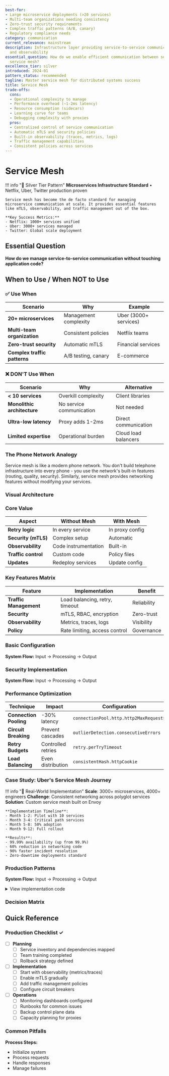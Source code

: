 ```yaml
---
best-for:
- Large microservice deployments (>20 services)
- Multi-team organizations needing consistency
- Zero-trust security requirements
- Complex traffic patterns (A/B, canary)
- Regulatory compliance needs
category: communication
current_relevance: mainstream
description: Infrastructure layer providing service-to-service communication, security,
  and observability
essential_question: How do we enable efficient communication between services using
  service mesh?
excellence_tier: silver
introduced: 2024-01
pattern_status: recommended
tagline: Master service mesh for distributed systems success
title: Service Mesh
trade-offs:
  cons:
  - Operational complexity to manage
  - Performance overhead (~1-2ms latency)
  - Resource consumption (sidecars)
  - Learning curve for teams
  - Debugging complexity with proxies
  pros:
  - Centralized control of service communication
  - Automatic mTLS and security policies
  - Built-in observability (traces, metrics, logs)
  - Traffic management capabilities
  - Consistent policies across services
---
```



# Service Mesh

!!! info "🥈 Silver Tier Pattern"
    **Microservices Infrastructure Standard** • Netflix, Uber, Twitter production proven
    
    Service mesh has become the de facto standard for managing microservice communication at scale. It provides essential features like mTLS, observability, and traffic management out of the box.
    
    **Key Success Metrics:**
    - Netflix: 1000+ services unified
    - Uber: 3000+ services managed
    - Twitter: Global scale deployment

## Essential Question
**How do we manage service-to-service communication without touching application code?**

## When to Use / When NOT to Use

### ✅ Use When
| Scenario | Why | Example |
|----------|-----|---------|
| **20+ microservices** | Management complexity | Uber (3000+ services) |
| **Multi-team organization** | Consistent policies | Netflix teams |
| **Zero-trust security** | Automatic mTLS | Financial services |
| **Complex traffic patterns** | A/B testing, canary | E-commerce |

### ❌ DON'T Use When  
| Scenario | Why | Alternative |
|----------|-----|-------------|
| **< 10 services** | Overkill complexity | Client libraries |
| **Monolithic architecture** | No service communication | Not needed |
| **Ultra-low latency** | Proxy adds 1-2ms | Direct communication |
| **Limited expertise** | Operational burden | Cloud load balancers |

### The Phone Network Analogy
Service mesh is like a modern phone network. You don't build telephone infrastructure into every phone - you use the network's built-in features (routing, quality, security). Similarly, service mesh provides networking features without modifying your services.

### Visual Architecture


### Core Value
| Aspect | Without Mesh | With Mesh |
|--------|--------------|-----------|  
| **Retry logic** | In every service | In proxy config |
| **Security (mTLS)** | Complex setup | Automatic |
| **Observability** | Code instrumentation | Built-in |
| **Traffic control** | Custom code | Policy files |
| **Updates** | Redeploy services | Update config |

### Key Features Matrix

| Feature | Implementation | Benefit |
|---------|----------------|---------|
| **Traffic Management** | Load balancing, retry, timeout | Reliability |
| **Security** | mTLS, RBAC, encryption | Zero-trust |
| **Observability** | Metrics, traces, logs | Visibility |
| **Policy** | Rate limiting, access control | Governance |

### Basic Configuration
**System Flow:** Input → Processing → Output


### Security Implementation

**System Flow:** Input → Processing → Output


### Performance Optimization

| Technique | Impact | Configuration |
|-----------|--------|---------------|
| **Connection Pooling** | -30% latency | `connectionPool.http.http2MaxRequests` |
| **Circuit Breaking** | Prevent cascades | `outlierDetection.consecutiveErrors` |
| **Retry Budgets** | Controlled retries | `retry.perTryTimeout` |
| **Load Balancing** | Even distribution | `consistentHash.httpCookie` |

### Case Study: Uber's Service Mesh Journey

!!! info "🏢 Real-World Implementation"
    **Scale**: 3000+ microservices, 4000+ engineers
    **Challenge**: Consistent networking across polyglot services
    **Solution**: Custom service mesh built on Envoy
    
    **Implementation Timeline**:
    - Month 1-2: Pilot with 10 services
    - Month 3-4: Critical path services
    - Month 5-8: 50% adoption
    - Month 9-12: Full rollout
    
    **Results**:
    - 99.99% availability (up from 99.9%)
    - 60% reduction in networking code
    - 90% faster incident resolution
    - Zero-downtime deployments standard

### Production Patterns

**System Flow:** Input → Processing → Output


<details>
<summary>View implementation code</summary>

**Process Overview:** See production implementations for details


<details>
<summary>📄 View implementation code</summary>

# Health-aware load balancing
class MeshLoadBalancer:
    def configure_health_checking(self):
        return {
            "healthChecks": [{
                "timeout": "3s",
                "interval": "5s",
                "unhealthyThreshold": 2,
                "healthyThreshold": 1,
                "path": "/health",
                "httpHeaders": [{"name": "x-health-check", "value": "mesh"}]
            }]
        }
    
    def configure_outlier_detection(self):
        return {
            "consecutiveErrors": 5,
            "interval": "30s",
            "baseEjectionTime": "30s",
            "maxEjectionPercent": 50,
            "minHealthPercent": 30
        }

</details>

</details>

### Decision Matrix

## Quick Reference

### Production Checklist ✓
- [ ] **Planning**
  - [ ] Service inventory and dependencies mapped
  - [ ] Team training completed
  - [ ] Rollback strategy defined
  
- [ ] **Implementation**
  - [ ] Start with observability (metrics/traces)
  - [ ] Enable mTLS gradually
  - [ ] Add traffic management policies
  - [ ] Configure circuit breakers
  
- [ ] **Operations**
  - [ ] Monitoring dashboards configured
  - [ ] Runbooks for common issues
  - [ ] Backup control plane data
  - [ ] Capacity planning for proxies

### Common Pitfalls
**Process Steps:**
- Initialize system
- Process requests
- Handle responses
- Manage failures

